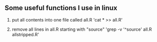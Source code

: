 ## Some useful functions I use in linux

1. put all contents into one file called all.R
'cat * >> all.R'

2. remove all lines in all.R starting with "source"
'grep -v '^source' all.R allstripped.R'